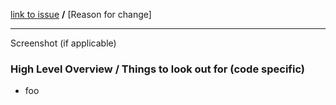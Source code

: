 [link to issue]( ... ) **/** [Reason for change]

---

Screenshot (if applicable)

### High Level Overview / Things to look out for (code specific)

- foo

